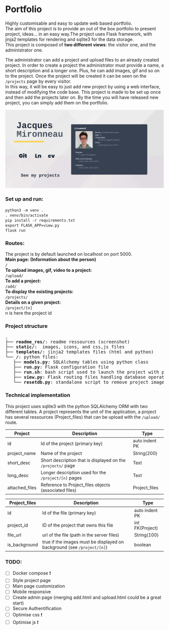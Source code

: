 # Portfolio

Highly customisable and easy to update web based portfolio.  
The aim of this project is to provide an out of the box portfolio to present project, ideas... in an easy way.The project uses Flask framework, with jinja2 templates for rendering and sqlite3 for the data storage.  
This project is composed of **two different views**: the visitor one, and the administrator one.  

The administrator can add a project and upload files to an already created project. In order to create a project the administrator must provide a name, a short description and a longer one. Plus, he can add images, gif and so on to the project.
Once the project will be created it can be seen on the `/projects` page by every visitor.  
In this way, it will be easy to just add new project by using a web interface, instead of modifying the code base.
This project is made to be set up once and then add the projects later on. By the time you will have released new project, you can simply add them on the portfolio.  

<p align="center">
<img src="readme_res/main_page.png" width=700> 
</p>

### Set up and run:
```
python3 -m venv .
. venv/bin/activate
pip install -r requirements.txt
export FLASK_APP=view.py
flask run
```
### Routes:

The project is by default launched on localhost on port 5000.  
**Main page: (Information about the person)**  
`/`  
**To upload images, gif, video to a project:**  
`/upload/`  
**To add a project:**  
`/add/`  
**To display the existing projects:**  
`/projects/`  
**Details on a given project:**  
`/project/[n]`  
n is here the project id  

### Project structure
<pre>
.  
├── <b>readme_res/</b>: readme ressources (screenshot)  
├── <b>static/</b>:  images, icons, and css,js files  
├── <b>templates/</b>: jinja2 templates files (html and python)  
└── <b>/</b>: python files:  
   ├── <b>models.py</b>: SQLAlchemy tables using python class  
   ├── <b>run.py</b>: Flask configuration file 
   ├── <b>run.sh</b>: bash script used to launch the project with python venv  
   ├── <b>view.py</b>: Flask routing files handling database operations  
   └── <b>resetdb.py</b>: standalone script to remove project_images and database content   
</pre>


### Technical implementation

This project uses sqlite3 with the python SQLAlchemy ORM with two different tables.
A project represents the unit of the application, a project has several ressources (Project_files) that can be upload with the `/upload/` route.

| Project        | Description                                                  | Type           |
|----------------|--------------------------------------------------------------|----------------|
| id             | Id of the project (primary key)                              | auto indent PK |
| project_name   | Name of the project                                          | String(200)    |
| short_desc     | Short description that is displayed on the `/projects/` page | Text           |
| long_desc      | Longer description used for the `/project/[n]` pages         | Text           |
| attached_files | Reference to Project_files objects (associated files)        | Project_files  |


| Project_files | Description                                                             | Type            |
|---------------|-------------------------------------------------------------------------|-----------------|
| id            | Id of the file (primary key)                                            | auto indent PK  |
| project_id    | ID of the project that owns this file                                   | int FK(Project) |
| file_url      | url of the file (path in the server files)                              | String(100)     |
| is_background | true if the images must be displayed on background (see `/project/[n]`) | boolean         |

### TODO:  
- [ ] Docker compose  :exclamation:
- [ ] Style project page
- [ ] Main page customization
- [ ] Mobile responsive
- [ ] Create admin page (merging add.html and upload.html could be a great start)
- [ ] Secure Authentification
- [ ] Optimise css :exclamation:
- [ ] Optimise js :exclamation:
